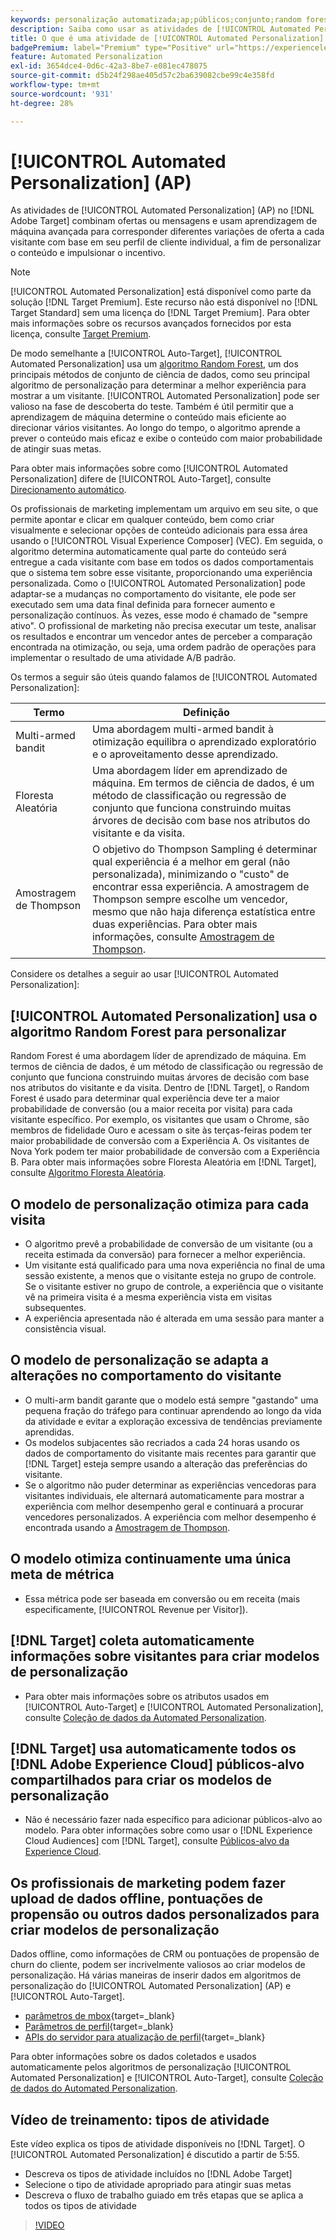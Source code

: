 ```yaml
---
keywords: personalização automatizada;ap;públicos;conjunto;random forest;multi-armed bandit;thompson sampling;ml;aprendizado de máquina
description: Saiba como usar as atividades de [!UICONTROL Automated Personalization] (AP) no  [!DNL Adobe Target] que usam aprendizagem de máquina avançada para corresponder diferentes variações de oferta a cada visitante.
title: O que é uma atividade de [!UICONTROL Automated Personalization] (AP)?
badgePremium: label="Premium" type="Positive" url="https://experienceleague.adobe.com/docs/target/using/introduction/intro.html?lang=pt-BR#premium newtab=true" tooltip="Consulte o que está incluído no Target Premium."
feature: Automated Personalization
exl-id: 3654dce4-0d6c-42a3-8be7-e081ec478075
source-git-commit: d5b24f298ae405d57c2ba639082cbe99c4e358fd
workflow-type: tm+mt
source-wordcount: '931'
ht-degree: 28%

---
```


# [!UICONTROL Automated Personalization] (AP)

As atividades de [!UICONTROL Automated Personalization] (AP) no [!DNL Adobe Target] combinam ofertas ou mensagens e usam aprendizagem de máquina avançada para corresponder diferentes variações de oferta a cada visitante com base em seu perfil de cliente individual, a fim de personalizar o conteúdo e impulsionar o incentivo.

>[!NOTE]
>
>[!UICONTROL Automated Personalization] está disponível como parte da solução [!DNL Target Premium]. Este recurso não está disponível no [!DNL Target Standard] sem uma licença do [!DNL Target Premium]. Para obter mais informações sobre os recursos avançados fornecidos por esta licença, consulte [Target Premium](/help/main/c-intro/intro.md#premium).

De modo semelhante a [!UICONTROL Auto-Target], [!UICONTROL Automated Personalization] usa um [algoritmo Random Forest](/help/main/c-activities/t-automated-personalization/algo-random-forest.md), um dos principais métodos de conjunto de ciência de dados, como seu principal algoritmo de personalização para determinar a melhor experiência para mostrar a um visitante. [!UICONTROL Automated Personalization] pode ser valioso na fase de descoberta do teste. Também é útil permitir que a aprendizagem de máquina determine o conteúdo mais eficiente ao direcionar vários visitantes. Ao longo do tempo, o algoritmo aprende a prever o conteúdo mais eficaz e exibe o conteúdo com maior probabilidade de atingir suas metas.

Para obter mais informações sobre como [!UICONTROL Automated Personalization] difere de [!UICONTROL Auto-Target], consulte [Direcionamento automático](/help/main/c-activities/auto-target/auto-target-to-optimize.md#section_BA4D83BE40F14A96BE7CBC7C7CF2A8FB).

Os profissionais de marketing implementam um arquivo em seu site, o que permite apontar e clicar em qualquer conteúdo, bem como criar visualmente e selecionar opções de conteúdo adicionais para essa área usando o [!UICONTROL Visual Experience Composer] (VEC). Em seguida, o algoritmo determina automaticamente qual parte do conteúdo será entregue a cada visitante com base em todos os dados comportamentais que o sistema tem sobre esse visitante, proporcionando uma experiência personalizada. Como o [!UICONTROL Automated Personalization] pode adaptar-se a mudanças no comportamento do visitante, ele pode ser executado sem uma data final definida para fornecer aumento e personalização contínuos. Às vezes, esse modo é chamado de &quot;sempre ativo&quot;. O profissional de marketing não precisa executar um teste, analisar os resultados e encontrar um vencedor antes de perceber a comparação encontrada na otimização, ou seja, uma ordem padrão de operações para implementar o resultado de uma atividade A/B padrão.

Os termos a seguir são úteis quando falamos de [!UICONTROL Automated Personalization]:

| Termo | Definição |
|---|---|
| Multi-armed bandit | Uma abordagem multi-armed bandit à otimização equilibra o aprendizado exploratório e o aproveitamento desse aprendizado. |
| Floresta Aleatória | Uma abordagem líder em aprendizado de máquina. Em termos de ciência de dados, é um método de classificação ou regressão de conjunto que funciona construindo muitas árvores de decisão com base nos atributos do visitante e da visita. |
| Amostragem de Thompson | O objetivo do Thompson Sampling é determinar qual experiência é a melhor em geral (não personalizada), minimizando o &quot;custo&quot; de encontrar essa experiência. A amostragem de Thompson sempre escolhe um vencedor, mesmo que não haja diferença estatística entre duas experiências. Para obter mais informações, consulte [Amostragem de Thompson](https://en.wikipedia.org/wiki/Thompson_sampling). |

Considere os detalhes a seguir ao usar [!UICONTROL Automated Personalization]:

## [!UICONTROL Automated Personalization] usa o algoritmo Random Forest para personalizar

Random Forest é uma abordagem líder de aprendizado de máquina. Em termos de ciência de dados, é um método de classificação ou regressão de conjunto que funciona construindo muitas árvores de decisão com base nos atributos do visitante e da visita. Dentro de [!DNL Target], o Random Forest é usado para determinar qual experiência deve ter a maior probabilidade de conversão (ou a maior receita por visita) para cada visitante específico. Por exemplo, os visitantes que usam o Chrome, são membros de fidelidade Ouro e acessam o site às terças-feiras podem ter maior probabilidade de conversão com a Experiência A. Os visitantes de Nova York podem ter maior probabilidade de conversão com a Experiência B. Para obter mais informações sobre Floresta Aleatória em [!DNL Target], consulte [Algoritmo Floresta Aleatória](/help/main/c-activities/t-automated-personalization/algo-random-forest.md).

## O modelo de personalização otimiza para cada visita

* O algoritmo prevê a probabilidade de conversão de um visitante (ou a receita estimada da conversão) para fornecer a melhor experiência.
* Um visitante está qualificado para uma nova experiência no final de uma sessão existente, a menos que o visitante esteja no grupo de controle. Se o visitante estiver no grupo de controle, a experiência que o visitante vê na primeira visita é a mesma experiência vista em visitas subsequentes.
* A experiência apresentada não é alterada em uma sessão para manter a consistência visual.

## O modelo de personalização se adapta a alterações no comportamento do visitante

* O multi-arm bandit garante que o modelo está sempre &quot;gastando&quot; uma pequena fração do tráfego para continuar aprendendo ao longo da vida da atividade e evitar a exploração excessiva de tendências previamente aprendidas.
* Os modelos subjacentes são recriados a cada 24 horas usando os dados de comportamento do visitante mais recentes para garantir que [!DNL Target] esteja sempre usando a alteração das preferências do visitante.
* Se o algoritmo não puder determinar as experiências vencedoras para visitantes individuais, ele alternará automaticamente para mostrar a experiência com melhor desempenho geral e continuará a procurar vencedores personalizados. A experiência com melhor desempenho é encontrada usando a [Amostragem de Thompson](https://en.wikipedia.org/wiki/Thompson_sampling).

## O modelo otimiza continuamente uma única meta de métrica

* Essa métrica pode ser baseada em conversão ou em receita (mais especificamente, [!UICONTROL Revenue per Visitor]).

## [!DNL Target] coleta automaticamente informações sobre visitantes para criar modelos de personalização

* Para obter mais informações sobre os atributos usados em [!UICONTROL Auto-Target] e [!UICONTROL Automated Personalization], consulte [Coleção de dados da Automated Personalization](/help/main/c-activities/t-automated-personalization/ap-data.md).

## [!DNL Target] usa automaticamente todos os [!DNL Adobe Experience Cloud] públicos-alvo compartilhados para criar os modelos de personalização

* Não é necessário fazer nada específico para adicionar públicos-alvo ao modelo. Para obter informações sobre como usar o [!DNL Experience Cloud Audiences] com [!DNL Target], consulte [Públicos-alvo da Experience Cloud](/help/main/c-integrating-target-with-mac/mmp.md).

## Os profissionais de marketing podem fazer upload de dados offline, pontuações de propensão ou outros dados personalizados para criar modelos de personalização

Dados offline, como informações de CRM ou pontuações de propensão de churn do cliente, podem ser incrivelmente valiosos ao criar modelos de personalização. Há várias maneiras de inserir dados em algoritmos de personalização do [!UICONTROL Automated Personalization] (AP) e [!UICONTROL Auto-Target].

* [parâmetros de mbox](https://experienceleague.adobe.com/docs/target-dev/developer/implementation/methods/methods-to-get-data-into-target.html?lang=pt-BR){target=_blank}
* [Parâmetros de perfil](https://experienceleague.adobe.com/docs/target-dev/developer/implementation/methods/methods-to-get-data-into-target.html?lang=pt-BR){target=_blank}
* [APIs do servidor para atualização de perfil](https://experienceleague.adobe.com/docs/target-dev/developer/implementation/methods/methods-to-get-data-into-target.html?lang=pt-BR){target=_blank}

Para obter informações sobre os dados coletados e usados automaticamente pelos algoritmos de personalização [!UICONTROL Automated Personalization] e [!UICONTROL Auto-Target], consulte [Coleção de dados do Automated Personalization](/help/main/c-activities/t-automated-personalization/ap-data.md).

## Vídeo de treinamento: tipos de atividade

Este vídeo explica os tipos de atividade disponíveis no [!DNL Target]. O [!UICONTROL Automated Personalization] é discutido a partir de 5:55.

* Descreva os tipos de atividade incluídos no [!DNL Adobe Target]
* Selecione o tipo de atividade apropriado para atingir suas metas
* Descreva o fluxo de trabalho guiado em três etapas que se aplica a todos os tipos de atividade

>[!VIDEO](https://video.tv.adobe.com/v/17386)
